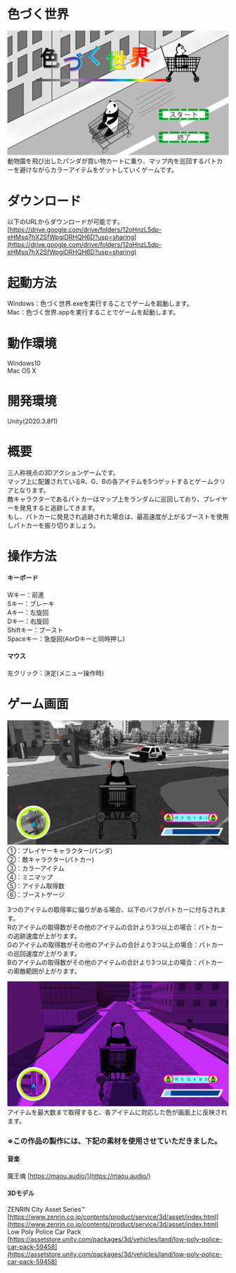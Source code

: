 # 色づく世界
![title](/images/title.png)
動物園を飛び出したパンダが買い物カートに乗り、マップ内を巡回するパトカーを避けながらカラーアイテムをゲットしていくゲームです。

# ダウンロード
以下のURLからダウンロードが可能です。<br>
[https://drive.google.com/drive/folders/12oHnzL5dp-eHMsq7hX2SfWpgiDRHQH6D?usp=sharing](https://drive.google.com/drive/folders/12oHnzL5dp-eHMsq7hX2SfWpgiDRHQH6D?usp=sharing)

# 起動方法
Windows：色づく世界.exeを実行することでゲームを起動します。<br>
Mac：色づく世界.appを実行することでゲームを起動します。

# 動作環境
Windows10<br>
Mac OS X

# 開発環境
Unity(2020.3.8f1)

# 概要
三人称視点の3Dアクションゲームです。<br>
マップ上に配置されているR、G、Bの各アイテムを5つゲットするとゲームクリアとなります。<br>
敵キャラクターであるパトカーはマップ上をランダムに巡回しており、プレイヤーを発見すると追跡してきます。<br>
もし、パトカーに発見され追跡された場合は、最高速度が上がるブーストを使用しパトカーを振り切りましょう。

# 操作方法
#### キーボード
Wキー：前進<br>
Sキー：ブレーキ<br>
Aキー：左旋回<br>
Dキー：右旋回<br>
Shiftキー：ブースト<br>
Spaceキー：急旋回(AorDキーと同時押し)<br>
#### マウス
左クリック：決定(メニュー操作時)

# ゲーム画面
![screen1](/images/game_screen.png)<br>
①：プレイヤーキャラクター(パンダ)<br>
②：敵キャラクター(パトカー)<br>
③：カラーアイテム<br>
④：ミニマップ<br>
⑤：アイテム取得数<br>
⑥：ブーストゲージ<br>

3つのアイテムの取得率に偏りがある場合、以下のバフがパトカーに付与されます。<br>
Rのアイテムの取得数がその他のアイテムの合計より3つ以上の場合：パトカーの追跡速度が上がります。<br>
Gのアイテムの取得数がその他のアイテムの合計より3つ以上の場合：パトカーの巡回速度が上がります。<br>
Bのアイテムの取得数がその他のアイテムの合計より3つ以上の場合：パトカーの索敵範囲が上がります。<br>

![screen2](/images/screen_update.png)<br>
アイテムを最大数まで取得すると、各アイテムに対応した色が画面上に反映されます。

### ※この作品の製作には、下記の素材を使用させていただきました。
#### 音楽
魔王魂 [https://maou.audio/](https://maou.audio/)
#### 3Dモデル
ZENRIN City Asset Series™ [https://www.zenrin.co.jp/contents/product/service/3d/asset/index.html](https://www.zenrin.co.jp/contents/product/service/3d/asset/index.html)<br>
Low Poly Police Car Pack [https://assetstore.unity.com/packages/3d/vehicles/land/low-poly-police-car-pack-59458](https://assetstore.unity.com/packages/3d/vehicles/land/low-poly-police-car-pack-59458)
